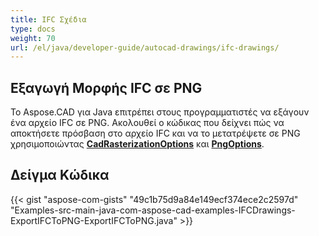 ```yaml
---
title: IFC Σχέδια
type: docs
weight: 70
url: /el/java/developer-guide/autocad-drawings/ifc-drawings/
---
```


## **Εξαγωγή Μορφής IFC σε PNG**

Το Aspose.CAD για Java επιτρέπει στους προγραμματιστές να εξάγουν ένα αρχείο IFC σε PNG. Ακολουθεί ο κώδικας που δείχνει πώς να αποκτήσετε πρόσβαση στο αρχείο IFC και να το μετατρέψετε σε PNG χρησιμοποιώντας [**CadRasterizationOptions**](https://reference.aspose.com/cad/java/com.aspose.cad.imageoptions/CadRasterizationOptions) και [**PngOptions**](https://reference.aspose.com/cad/java/com.aspose.cad.imageoptions/PngOptions).

## Δείγμα Κώδικα

{{< gist "aspose-com-gists" "49c1b75d9a84e149ecf374ece2c2597d" "Examples-src-main-java-com-aspose-cad-examples-IFCDrawings-ExportIFCToPNG-ExportIFCToPNG.java" >}}
